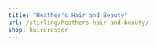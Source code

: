 ```yaml
---
title: "Heather's Hair and Beauty"
url: /stirling/heathers-hair-and-beauty/
shop: hairdresser
---
```

